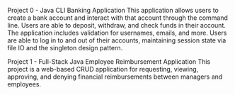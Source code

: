 Project 0 - Java CLI Banking Application
This application allows users to create a bank account and interact with that account through the command line. Users are able to deposit, withdraw, and check funds in their account. The application includes validation for usernames, emails, and more. Users are able to log in to and out of their accounts, maintaining session state via file IO and the singleton design pattern.

Project 1 - Full-Stack Java Employee Reimbursement Application
This project is a web-based CRUD application for requesting, viewing, approving, and denying financial reimbursements between managers and employees.
